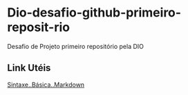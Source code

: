 # Dio-desafio-github-primeiro-reposit-rio
Desafio de Projeto primeiro repositório pela DIO

## Link Utéis
[Sintaxe..Básica..Markdown](https://www.markdownguide.org/)
